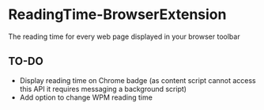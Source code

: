 # ReadingTime-BrowserExtension
The reading time for every web page displayed in your browser toolbar


## TO-DO
- Display reading time on Chrome badge (as content script cannot access this API it requires messaging a background script)
- Add option to change WPM reading time
